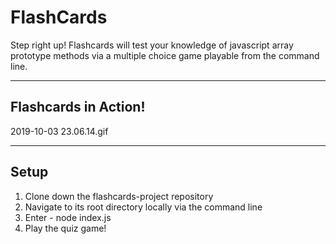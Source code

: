 # FlashCards
Step right up! Flashcards will test your knowledge of javascript array prototype methods via a multiple choice game playable from the command line.


---
## Flashcards in Action!
2019-10-03 23.06.14.gif


---
## Setup
1) Clone down the flashcards-project repository
2) Navigate to its root directory locally via the command line
3) Enter - node index.js
4) Play the quiz game!

